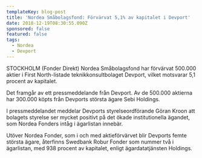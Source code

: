```yaml
---
templateKey: blog-post
title: 'Nordea Småbolagsfond: Förvärvat 5,1% av kapitalet i Devport'
date: 2018-12-19T08:30:55.090Z
sponsored: false
featured: false
tags:
  - Nordea
  - Devport
---
```

STOCKHOLM (Fonder Direkt) Nordea Småbolagsfond har förvärvat 500.000 aktier i First North-listade teknikkonsultbolaget Devport, vilket motsvarar 5,1 procent av kapitalet.

Det framgår av ett pressmeddelande från Devport. Av de 500.000 aktierna har 300.000 köpts från Devports största ägare Sebi Holdings.

I pressmeddelandet meddelar Devports styrelseordförande Göran Kroon att bolagets styrelse ser mycket positivt på det ökade institutionella ägandet, som Nordea Fonders intåg i ägarlistan innebär.

Utöver Nordea Fonder, som i och med aktieförvärvet blir Devports femte största ägare, återfinns Swedbank Robur Fonder som nummer två i ägarlistan, med 938 procent av kapitalet, enligt ägardatatjänsten Holdings.
